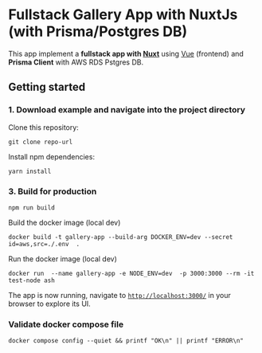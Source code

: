 # Fullstack Gallery App with NuxtJs (with Prisma/Postgres DB)

This app implement a **fullstack app with [Nuxt](https://nuxtjs.org//)** using [Vue](https://vuejs.org/) (frontend) and **Prisma Client** with AWS RDS Pstgres DB.

## Getting started

### 1. Download example and navigate into the project directory

Clone this repository:

```
git clone repo-url
```

Install npm dependencies:

```
yarn install
```

### 3. Build for production

```
npm run build
```

Build the docker image (local dev)

```
docker build -t gallery-app --build-arg DOCKER_ENV=dev --secret id=aws,src=./.env  .
```

Run the docker image (local dev)

```
docker run  --name gallery-app -e NODE_ENV=dev  -p 3000:3000 --rm -it test-node ash
```

The app is now running, navigate to [`http://localhost:3000/`](http://localhost:3000/) in your browser to explore its UI.

### Validate docker compose file
```
docker compose config --quiet && printf "OK\n" || printf "ERROR\n"
```
